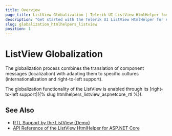 ```yaml
---
title: Overview
page_title: ListView Globalization | Telerik UI ListView HtmlHelper for ASP.NET Core
description: "Get started with the Telerik UI ListView HtmlHelper for ASP.NET Core and learn about the globalization options it supports."
slug: globalization_htmlhelpers_listview
position: 1
---
```


# ListView Globalization

The globalization process combines the translation of component messages (localization) with adapting them to specific cultures (internationalization and right-to-left support).

The globalization functionality of the ListView is enabled through its [right-to-left support]({% slug htmlhelpers_listview_aspnetcore_rtl %}).

## See Also

* [RTL Support by the ListView (Demo)](https://demos.telerik.com/aspnet-core/listview/right-to-left-support)
* [API Reference of the ListView HtmlHelper for ASP.NET Core](/api/listview)
